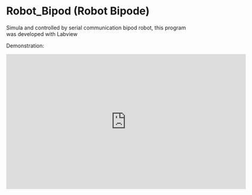 # Robot_Bipod (Robot Bipode)

Simula and controlled by serial communication bipod robot, this program was developed with Labview

Demonstration:


<iframe width="640" height="360" src="https://www.youtube.com/embed/fIx_Ie8Pe_k" frameborder="0" allowfullscreen></iframe>
